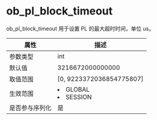 # ob_pl_block_timeout

ob_pl_block_timeout 用于设置 PL 的最大超时时间，单位 us。

|   属性    |                                                     描述                                                     |
|---------|------------------------------------------------------------------------------------------------------------|
| 参数类型    | int                                                                                                        |
| 默认值     | 3216672000000000                                                                                           |
| 取值范围    | \[0, 9223372036854775807\]                                                                                 |
| 生效范围    | <li> GLOBAL   <li> SESSION    |
| 是否参与序列化 | 是                                                                                                          |
